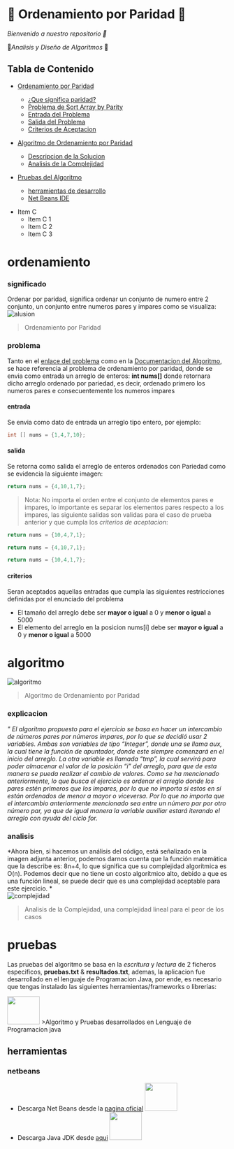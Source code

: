 # :trident: Ordenamiento por Paridad :trident:
_Bienvenido  a nuestro repositorio :wave:_

:construction_worker:*Analisis y Diseño de Algoritmos*  :memo:

## Tabla de Contenido 

- [Ordenamiento por Paridad](#ordenamiento)
    + [¿Que significa paridad?](#significado)
    + [Problema de Sort Array by Parity](#problema)
    + [Entrada del Problema](#entrada)
    + [Salida del Problema](#salida)
    + [Criterios de Aceptacion](#criterios)
    
- [Algoritmo de Ordenamiento por Paridad](#algoritmo)
    + [Descripcion de la Solucion](#explicacion)
    + [Analisis de la Complejidad](#analisis)
    
- [Pruebas del Algoritmo](#pruebas)
    + [herramientas de desarrollo](#herramientas)
    + [Net Beans IDE](#netbeans)
    
+ Item C
    * Item C 1
    * Item C 2
    * Item C 3


# ordenamiento
### significado
Ordenar por paridad, significa ordenar un conjunto de numero entre 2 conjunto, un conjunto entre numeros pares y impares como se visualiza:
![alusion](https://i.ibb.co/KxmxG9y/Captura2332.png)
> Ordenamiento por Paridad

### problema
Tanto en el  [enlace del problema](https://leetcode.com/problems/sort-array-by-parity/) como en la [Documentacion del Algoritmo](https://docs.google.com/document/d/1BqPzuK0j9PFyKI2hvA4-E8kaOvDNW383bzxna2t-JTc/edit?usp=sharing), se hace referencia al problema de ordenamiento por paridad, donde se envia como entrada un arreglo de enteros: **int nums[]** donde retornara dicho arreglo ordenado por pariedad, es decir,  ordenado primero los numeros  pares e consecuentemente los numeros impares 

#### entrada
Se envia como dato de entrada un arreglo tipo entero, por ejemplo:
```java
int [] nums = {1,4,7,10};
```
#### salida
Se retorna como salida el arreglo de enteros ordenados con Pariedad como se evidencia la siguiente imagen:
```java
return nums = {4,10,1,7};
```
> Nota: No importa el orden entre el conjunto de elementos pares e impares, lo importante es separar los elementos pares respecto a los impares, las siguiente salidas son validas para el caso de prueba anterior y que cumpla los *criterios de aceptacion*:

```java
return nums = {10,4,7,1};
```
```java
return nums = {4,10,7,1};
```
```java
return nums = {10,4,1,7};
```
#### criterios
Seran aceptados aquellas entradas que cumpla las siguientes restricciones definidas por el enunciado del problema
* El tamaño del arreglo debe ser **mayor o igual** a 0 y **menor o igual** a 5000
* El elemento del arreglo en la posicion nums[i] debe ser **mayor o igual** a 0 y **menor o igual** a 5000

# algoritmo
![algoritmo](https://i.ibb.co/nC09wcD/image.png)
> Algoritmo de Ordenamiento por Paridad
### explicacion
*" El algoritmo propuesto para el ejercicio se basa en hacer un intercambio de números pares por números impares, por lo que se decidió usar 2 variables. Ambas son variables de tipo “Integer”, donde una se llama aux, la cual tiene la función de apuntador, donde este siempre comenzará en el inicio del arreglo. La otra variable es llamada “tmp”, la cual servirá para poder almacenar el valor de la posición “i” del arreglo, para que de esta manera se pueda realizar el cambio de valores. 
Como se ha mencionado anteriormente, lo que busca el ejercicio es ordenar el arreglo 
donde los pares estén primeros que los impares, por lo que no importa si estos en sí están ordenados de menor a mayor  o viceversa. Por lo que no importa que el intercambio anteriormente mencionado sea entre un número par por otro número par, ya que de igual manera la variable auxiliar estará iterando el arreglo con ayuda del ciclo for.* 

### analisis
*Ahora bien, si hacemos un análisis del código, está señalizado en la imagen adjunta anterior, podemos darnos cuenta que la función matemática que la describe es:
8n+4, lo que significa que su complejidad algorítmica es O(n). 
Podemos decir que no tiene un costo algorítmico alto, debido a que es una función lineal, se puede decir que es una complejidad aceptable para este ejercicio.
*  
![complejidad](https://i.ibb.co/4fQn2PR/image.png)
> Analisis de la Complejidad, una complejidad lineal para el peor de los casos

# pruebas
Las pruebas del algoritmo se basa en la *escritura* y *lectura* de 2 ficheros especificos, **pruebas.txt** & **resultados.txt**, ademas, la aplicacion fue desarrollado en el lenguaje de Programacion Java, por ende, es necesario que tengas instalado las siguientes herramientas/frameworks o librerias:

<img src="https://cdn-icons-png.flaticon.com/512/226/226777.png" width="74" height="64" >
>Algoritmo y Pruebas desarrollados en Lenguaje de Programacion java

## herramientas
### netbeans
* Descarga Net Beans desde la [pagina oficial](https://netbeans.apache.org/download/index.html) <img src="http://www.davidtan.org/wp-content/uploads/2009/12/netbeans-ide-logo-icon.png" width="74" height="64" >
* Descarga Java JDK desde  [aqui](https://www.java.com/es/download/help/develop_es.html) <img src="https://miro.medium.com/max/785/1*7fDw5W4a5WxJY9wQIgzNLQ.jpeg" width="74" height="64" >




